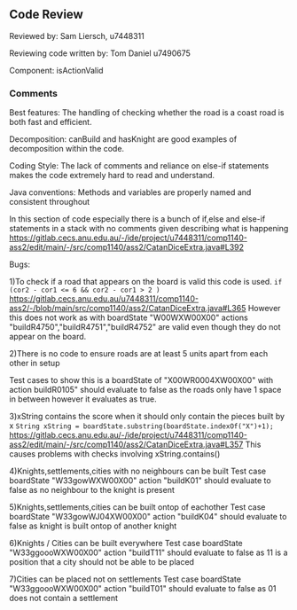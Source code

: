 ## Code Review

Reviewed by: Sam Liersch, u7448311

Reviewing code written by: Tom Daniel u7490675

Component: isActionValid

### Comments 
Best features: The handling of checking whether the road is a coast road is both fast and efficient.

Decomposition: canBuild and hasKnight are good examples of decomposition within the code.

Coding Style: The lack of comments and reliance on else-if statements makes the code extremely hard to read and understand.

Java conventions: Methods and variables are properly named and consistent throughout 

In this section of code especially there is a bunch of if,else and else-if statements in a stack with no comments given describing what is happening
https://gitlab.cecs.anu.edu.au/-/ide/project/u7448311/comp1140-ass2/edit/main/-/src/comp1140/ass2/CatanDiceExtra.java#L392


Bugs:

1)To check if a road that appears on the board is valid this code is used.
`if (cor2 - cor1 <= 6 && cor2 - cor1 > 2 )`
https://gitlab.cecs.anu.edu.au/u7448311/comp1140-ass2/-/blob/main/src/comp1140/ass2/CatanDiceExtra.java#L365
However this does not work as with boardState "W00WXW00X00" actions "buildR4750","buildR4751","buildR4752" are valid even though they do not appear on the board.

2)There is no code to ensure roads are at least 5 units apart from each other in setup

Test cases to show this is a boardState of "X00WR0004XW00X00" with action buildR0105" should evaluate to false as the roads only have 1 space in between however it evaluates as true.

3)xString contains the score when it should only contain the pieces built by x
`String xString = boardState.substring(boardState.indexOf("X")+1);`
https://gitlab.cecs.anu.edu.au/-/ide/project/u7448311/comp1140-ass2/edit/main/-/src/comp1140/ass2/CatanDiceExtra.java#L357
This causes problems with checks involving xString.contains()

4)Knights,settlements,cities with no neighbours can be built
Test case boardState "W33gowWXW00X00" action "buildK01" should evaluate to false as no neighbour to the knight is present

5)Knights,settlements,cities can be built ontop of eachother
Test case boardState "W33gowWJ04XW00X00" action "buildK04" should evaluate to false as knight is built ontop of another knight

6)Knights / Cities can be built everywhere
Test case boardState "W33ggoooWXW00X00" action "buildT11" should evaluate to false as 11 is a position that a city should not be able to be placed

7)Cities can be placed not on settlements
Test case boardState "W33ggoooWXW00X00" action "buildT01" should evaluate to false as 01 does not contain a settlement


